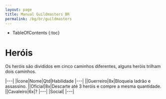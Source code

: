 ```yaml
---
layout: page
title: Manual Guildmasters BR
permalink: /bg/br/guildmasters
---
```

* TableOfContents
{:toc}

# Heróis #
Os heróis são divididos em cinco caminhos diferentes, alguns heróis trilham dois caminhos.

|---|
|Ícone|Nome|Qtd|Habilidade
|---|
||Guerreiro|8x|Bloqueia ladrão e assassino.
||Oficial|8x|Descarte até 3 heróis e compre a mesma quantidade.
||Cavaleiro|6x|?
|---|
|Social|
|---|
